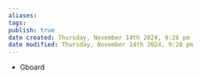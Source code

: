 ```yaml
---
aliases: 
tags: 
publish: true
date created: Thursday, November 14th 2024, 9:28 pm
date modified: Thursday, November 14th 2024, 9:28 pm
---
```


- Gboard